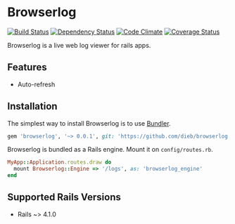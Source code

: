 # Browserlog

[![Build Status](https://img.shields.io/travis/dieb/browserlog.svg)][travis]
[![Dependency Status](https://img.shields.io/gemnasium/dieb/browserlog.svg)][gemnasium]
[![Code Climate](https://img.shields.io/codeclimate/github/dieb/browserlog.svg)][codeclimate]
[![Coverage Status](https://coveralls.io/repos/dieb/browserlog/badge.png?branch=master)](https://coveralls.io/r/dieb/browserlog?branch=master)

[travis]: http://travis-ci.org/dieb/browserlog
[gemnasium]: https://gemnasium.com/dieb/browserlog
[codeclimate]: https://codeclimate.com/github/dieb/browserlog
[coveralls]: https://coveralls.io/r/dieb/browserlog

Browserlog is a live web log viewer for rails apps.

## Features
* Auto-refresh

## Installation

The simplest way to install Browserlog is to use [Bundler](http://bundler.io).

```ruby
gem 'browserlog', '~> 0.0.1', git: 'https://github.com/dieb/browserlog.git'
```

Browserlog is bundled as a Rails engine. Mount it on `config/routes.rb`.

```ruby
MyApp::Application.routes.draw do
  mount Browserlog::Engine => '/logs', as: 'browserlog_engine'
end
```

## Supported Rails Versions
* Rails ~> 4.1.0
